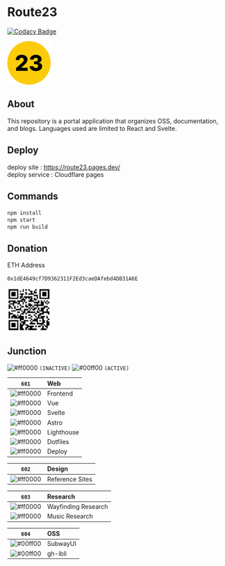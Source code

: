 # Route23

[![Codacy Badge](https://app.codacy.com/project/badge/Grade/efbf5eb736ca4041a25e4a1ceb106055)](https://www.codacy.com/gh/Route23/Route23/dashboard?utm_source=github.com&amp;utm_medium=referral&amp;utm_content=Route23/Route23&amp;utm_campaign=Badge_Grade)

<img src="public/assets/route23.png" width="100px">

## About
This repository is a portal application that organizes OSS, documentation, and blogs.
Languages used are limited to React and Svelte.

## Deploy
deploy site : https://route23.pages.dev/ <br>
deploy service : Cloudflare pages

## Commands
```
npm install
npm start
npm run build
```
## Donation
ETH Address
```
0x1dE4649cf7D9362311F2Ed3caeDAfebd4DB31A6E
```
<img src="public/assets/donation-address.png" width="100">

## Junction
![#ff0000](https://via.placeholder.com/15/ff0000/fff?text=+) `(INACTIVE)`
![#00ff00](https://via.placeholder.com/15/00ff00/fff?text=+) `(ACTIVE)`

<!--
---table fix---
option + shift + f
-->

|                            `601`                             | Web        |
|:------------------------------------------------------------:|:-----------|
| ![#ff0000](https://via.placeholder.com/15/ff0000/fff?text=+) | Frontend   |
| ![#ff0000](https://via.placeholder.com/15/ff0000/fff?text=+) | Vue        |
| ![#ff0000](https://via.placeholder.com/15/ff0000/fff?text=+) | Svelte     |
| ![#ff0000](https://via.placeholder.com/15/ff0000/fff?text=+) | Astro      |
| ![#ff0000](https://via.placeholder.com/15/ff0000/fff?text=+) | Lighthouse |
| ![#ff0000](https://via.placeholder.com/15/ff0000/fff?text=+) | Dotfiles   |
| ![#ff0000](https://via.placeholder.com/15/ff0000/fff?text=+) | Deploy     |

|                            `602`                             | Design          |
|:------------------------------------------------------------:|:----------------|
| ![#ff0000](https://via.placeholder.com/15/ff0000/fff?text=+) | Reference Sites |

|                            `603`                             | Research            |
|:------------------------------------------------------------:|:--------------------|
| ![#ff0000](https://via.placeholder.com/15/ff0000/fff?text=+) | Wayfinding Research |
| ![#ff0000](https://via.placeholder.com/15/ff0000/fff?text=+) | Music Research      |

|                            `604`                             | OSS      |
|:------------------------------------------------------------:|:---------|
| ![#00ff00](https://via.placeholder.com/15/00ff00/fff?text=+) | SubwayUI |
| ![#00ff00](https://via.placeholder.com/15/00ff00/fff?text=+) | gh-ibli  |
